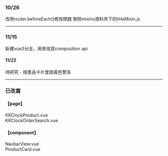 ### 10/26
改用router.beforeEach()修改標題
刪除mixins資料夾下的titleMixin.js

****
### 11/15
新建vue3分支，用來改寫composition api

#### 11/22
待研究 - 按產品卡片會跳黃色警告

***
### 已改寫
#### 【page】
KKClockProduct.vue <br>
KKClockOrderSearch.vue <br>
#### 【component】
NavbarView.vue <br>
ProductCard.vue <br>